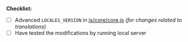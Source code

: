 **Checklist:**
- [ ] Advanced `LOCALES_VERSION` in [js/core/core.js](https://github.com/HafisCZ/sf-tools/blob/gh-pages/js/core/core.js#L5) *(for changes related to translations)*
- [ ] Have tested the modifications by running local server
